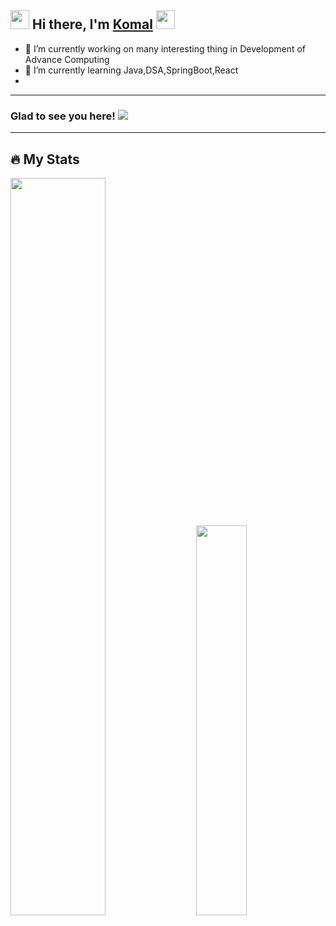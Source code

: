 ## <img src="https://github.com/Mahikolhe23/Mahikolhe23/blob/main/Assets/emoji.gif" width="30" height="30" /> Hi there, I'm [Komal](https://github.com/komalg1996) <img src="https://github.com/Mahikolhe23/Mahikolhe23/blob/main/Assets/waving%20hand.gif" width="30" height="30"/> 

- 🔭 I’m currently working on many interesting thing in Development of Advance Computing
- 🌱 I’m currently learning Java,DSA,SpringBoot,React
- 

---

### Glad to see you here! ![](https://visitor-badge.laobi.icu/badge?page_id=komalg1996.komalg1996)

---

## :fire: My Stats

<div class='container'>
<img style="height: auto; width: 55%;" class="img" src="https://github-readme-stats.vercel.app/api?username=komalg1996&show_icons=true&theme=blue-green" />
&nbsp;
&nbsp;
<img style="height: auto; width: 40%;" class="img" src="https://github-readme-stats.vercel.app/api/top-langs/?username=komalg1996&theme=blue-green&langs_count=8&layout=compact" /></div>
</div>
